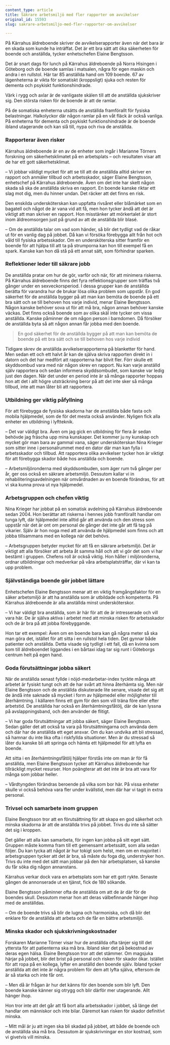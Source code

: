 ```yaml
---
content_type: article
title: Säkrare arbetsmiljö med fler rapporter om avvikelser
original_id: 15593
slug: sakrare-arbetsmiljo-med-fler-rapporter-om-avvikelser

---
```


På Kärrahus äldreboende skriver de avvikelserapporter även när det bara är en skada som kunde ha inträffat. Det är ett bra sätt att öka säkerheten för boende och anställda, tycker enhetschefen Elaine Bengtsson.

Det är snart dags för lunch på Kärrahus äldreboende på Norra Hisingen i Göteborg och de boende samlas i matsalen, några för egen maskin och andra i en rullstol. Här tar 85 anställda hand om 109 boende. 67 av lägenheterna är vikta för somatiskt (kroppsligt) sjuka och resten för dementa och psykiskt funktionshindrade.

Värk i rygg och axlar är de vanligaste skälen till att de anställda sjukskriver sig. Den största risken för de boende är att de ramlar.

På de somatiska enheterna utsätts de anställda framförallt för fysiska belastningar. Halkolyckor där någon ramlar på en våt fläck är också vanliga. På enheterna för dementa och psykiskt funktionshindrade är de boende ibland utagerande och kan slå till, nypa och riva de anställda.

### Rapporterar även risker

Kärrahus äldreboende är en av de enheter som ingår i Marianne Törners forskning om säkerhetsklimatet på en arbetsplats – och resultaten visar att de har ett gott säkerhetsklimat.

– Vi jobbar väldigt mycket för att se till att de anställda alltid skriver en rapport och anmäler tillbud och arbetsskador, säger Elaine Bengtsson, enhetschef på Kärrahus äldreboende. Även om det inte har skett någon skada så ska de anställda skriva en rapport. En boende kanske riktar ett slag mot dig, men du hinner undan. Det räcker att det finns en risk.

Den enskilda undersköterskan kan uppfatta rivsåret eller blåmärket som en bagatell och något de är vana vid att få, men hon tycker ändå att det är viktigt att man skriver en rapport. Hon misstänker att mörkertalet är stort inom äldreomsorgen just på grund av att de anställda blir blasé.

– Om de anställda talar om vad som händer, så blir det tydligt vad de råkar ut för en vanlig dag på jobbet. Då kan vi försöka förebygga allt från hot och våld till fysiska arbetsskador. Om en undersköterska sitter framför en boende för att hjälpa till att ta på strumporna kan hon till exempel få en spark. Kanske kan hon då stå på ett annat sätt, som förhindrar sparken.

### Reflektioner leder till säkrare jobb

De anställda pratar om hur de gör, varför och när, för att minimera riskerna. På Kärrahus äldreboende finns det fyra reflektionsgrupper som träffas två gånger under en sexveckorsperiod. I dessa grupper kan de anställda berätta för varandra hur de brukar lösa olika problem som uppstår. En god säkerhet för de anställda bygger på att man kan bemöta de boende på ett bra sätt och se till behoven hos varje individ, menar Elaine Bengtsson. Någon kanske behöver sova ut för att må bra, någon annan behöver kanske väckas. Det finns också boende som av olika skäl inte tycker om vissa anställda. Kanske påminner de om någon person i barndomen. Då försöker de anställda byta så att någon annan får jobba med den boende.

> En god säkerhet för de anställda bygger på att man kan bemöta de boende på ett bra sätt och se till behoven hos varje individ

Tidigare skrev de anställda avvikelserapporterna på blanketter för hand. Men sedan ett och ett halvt år kan de själva skriva rapporten direkt in i datorn och det har medfört att rapporterna har blivit fler. Förr skulle ett skyddsombud vara med när någon skrev en rapport. Nu kan varje anställd själv rapportera och sedan informera skyddsombudet, som kanske var ledig just den dagen. När det under en period inte är så många rapporter hoppas hon att det i allt högre utsträckning beror på att det inte sker så många tillbud, inte att man låter bli att rapportera.

### Utbildning ger viktig påfyllning

För att förebygga de fysiska skadorna har de anställda både fasta och mobila hjälpmedel, som de för det mesta också använder. Nyligen fick alla enheter en utbildning i lyftteknik.

– Det var väldigt bra. Även om jag gick en utbildning för flera år sedan behövde jag fräscha upp mina kunskaper. Det kommer ju ny kunskap och mycket gör man bara av gammal vana, säger undersköterskan Nina Krieger som sitter inne i personalrummet med en dator där man kan fylla i arbetsskador och tillbud. Att rapportera olika avvikelser tycker hon är viktigt för att förebygga skador både hos anställda och boende.

– Arbetsmiljöronderna med skyddsombuden, som äger rum två gånger per år, ger oss också en säkrare arbetsmiljö. Dessutom kallar vi in rehabiliteringsavdelningen när omvårdnaden av en boende förändras, för att vi ska kunna prova ut nya hjälpmedel.

### Arbetsgruppen och chefen viktig

Nina Krieger har jobbat på en somatisk avdelning på Kärrahus äldreboende sedan 2004. Hon berättar att riskerna i hennes jobb framförallt handlar om tunga lyft, där hjälpmedel inte alltid går att använda och den stress som uppstår när det är ont om personal de gånger det inte går att få tag på vikarier. Själv är hon noga med att använda de hjälpmedel som finns och att jobba tillsammans med en kollega när det behövs.

– Arbetsgruppen betyder mycket för att få en säkrare arbetsmiljö. Det är viktigt att alla försöker att arbeta åt samma håll och att vi gör det som vi har bestämt i gruppen. Chefens roll är också viktig. Hon håller i miljöronderna, ordnar utbildningar och medverkar på våra arbetsplatsträffar, där vi kan ta upp problem.

### Självständiga boende gör jobbet lättare

Enhetschefen Elaine Bengtsson menar att en viktig framgångsfaktor för en säker arbetsmiljö är att ha anställda som är utbildade och kompetenta. På Kärrahus äldreboende är alla anställda minst undersköterskor.

– Vi har väldigt bra anställda, som är här för att de är intresserade och vill vara här. De är själva aktiva i arbetet med att minska risken för arbetsskador och de är bra på att jobba förebyggande.

Hon tar ett exempel: Även om en boende bara kan gå några meter så ska man göra det, istället för att sitta i en rullstol hela tiden. Det gynnar både patienter och anställda. Detta visade sig tydligt i ett fall, då en kvinna som kom till äldreboendet liggandes i en bårtaxi idag tar sig runt i Göteborgs centrum helt på egen hand.

### Goda förutsättningar jobba säkert

När de anställda senast fyllde i nöjd-medarbetar-index tyckte många att arbetet är fysiskt tungt och att de har svårt att hinna återhämta sig. Men när Elaine Bengtsson och de anställda diskuterade lite senare, visade det sig att de ändå inte saknade så mycket i form av hjälpmedel eller möjligheter till återhämtning. I källaren finns ett gym för den som vill träna före eller efter arbetstid. De anställda har också en återhämtningsfåtölj, där de kan lyssna på avslappningsband, och den använder de flitigt.

– Vi har goda förutsättningar att jobba säkert, säger Elaine Bengtsson. Sedan gäller det att också ta vara på förutsättningarna och använda dem och där har de anställda ett eget ansvar. Om du kan undvika att bli stressad, så hamnar du inte lika ofta i riskfyllda situationer. Men är du stressad så låter du kanske bli att springa och hämta ett hjälpmedel för att lyfta en boende.

Att sitta i en återhämtningsfåtölj hjälper förstås inte om man är för få anställda, men Elaine Bengtsson tycker att Kärrahus äldreboende har tillräckligt mycket resurser. Hon poängterar att det inte är bra att vara för många som jobbar heller.

– Vårdtyngden förändras beroende på vilka som bor här. På vissa enheter skulle vi också behöva vara fler under kvällstid, men där har vi tagit in extra personal.

### Trivsel och samarbete inom gruppen

Elaine Bengtsson tror att en förutsättning för att skapa en god säkerhet och minska skadorna är att de anställda trivs på jobbet. Trivs du inte så sätter det sig i kroppen.

Det gäller att alla kan samarbeta, för ingen kan jobba på sitt eget sätt. Gruppen måste komma fram till ett gemensamt arbetssätt, som alla sedan följer. Du kan tycka att något är hur tokigt som helst, men om en majoritet i arbetsgruppen tycker att det är bra, så måste du foga dig, understryker hon. Trivs du inte med det sätt man jobbar på den här arbetsplatsen, så kanske du får söka dig någon annanstans.

Kärrahus verkar dock vara en arbetsplats som har ett gott rykte. Senaste gången de annonserade ut en tjänst, fick de 180 sökande.

Elaine Bengtsson påminner ofta de anställda om att de är där för de boendes skull. Dessutom menar hon att deras välbefinnande hänger ihop med de anställdas.

– Om de boende trivs så blir de lugna och harmoniska, och då blir det enklare för de anställda att arbeta och de får en bättre arbetsmiljö.

### Minska skador och sjukskrivningskostnader

Forskaren Marianne Törner visar hur de anställda ofta tänjer sig till det yttersta för att patienterna ska må bra. Ibland sker det på bekostnad av deras egen hälsa. Elaine Bengtsson tror att det stämmer. Om magsjuka härjar på jobbet, blir det brist på personal och risken för skador ökar. Istället för att ropa på en kollega, lyfter en anställd den boende själv. Ibland tycker anställda att det inte är några problem för dem att lyfta själva, eftersom de är så starka och inte får ont.

– Men då är frågan är hur det känns för den boende som blir lyft. Den boende kanske känner sig otrygg och blir därför mer utagerande. Allt hänger ihop.

Hon tror inte att det går att få bort alla arbetsskador i jobbet, så länge det handlar om människor och inte bilar. Däremot kan risken för skador definitivt minska.

– Mitt mål är ju att ingen ska bli skadad på jobbet, att både de boende och de anställda ska må bra. Dessutom är sjukskrivningar en stor kostnad, som vi givetvis vill minska.

